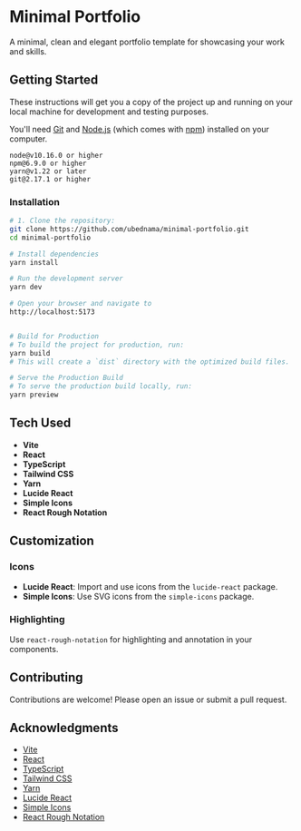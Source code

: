 # Minimal Portfolio

A minimal, clean and elegant portfolio template for showcasing your work and skills.

## Getting Started

These instructions will get you a copy of the project up and running on your local machine for development and testing purposes.

You'll need [Git](https://git-scm.com) and [Node.js](https://nodejs.org/en/download/) (which comes with [npm](http://npmjs.com)) installed on your computer.

```text
node@v10.16.0 or higher
npm@6.9.0 or higher
yarn@v1.22 or later
git@2.17.1 or higher
```

### Installation

```bash
# 1. Clone the repository:
git clone https://github.com/ubednama/minimal-portfolio.git
cd minimal-portfolio

# Install dependencies
yarn install

# Run the development server
yarn dev

# Open your browser and navigate to
http://localhost:5173


# Build for Production
# To build the project for production, run:
yarn build
# This will create a `dist` directory with the optimized build files.

# Serve the Production Build
# To serve the production build locally, run:
yarn preview
```

## Tech Used

- **Vite**
- **React**
- **TypeScript**
- **Tailwind CSS**
- **Yarn**
- **Lucide React**
- **Simple Icons**
- **React Rough Notation**

## Customization

### Icons

- **Lucide React**: Import and use icons from the `lucide-react` package.
- **Simple Icons**: Use SVG icons from the `simple-icons` package.

### Highlighting

Use `react-rough-notation` for highlighting and annotation in your components.

## Contributing

Contributions are welcome! Please open an issue or submit a pull request.

## Acknowledgments

- [Vite](https://vitejs.dev/)
- [React](https://reactjs.org/)
- [TypeScript](https://www.typescriptlang.org/)
- [Tailwind CSS](https://tailwindcss.com/)
- [Yarn](https://yarnpkg.com/)
- [Lucide React](https://lucide.dev/)
- [Simple Icons](https://simpleicons.org/)
- [React Rough Notation](https://roughnotation.com/)